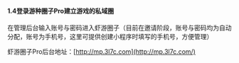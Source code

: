 #### 1.4登录游种圈子Pro建立游戏的私域圈

在管理后台输入账号与密码进入虾游圈子（目前在邀请阶段，账号与密码均为自动分配，账号为手机号，这里可提供创建小程序时填写的手机号，方便管理）

虾游圈子Pro后台地址：[http://mp.3l7c.com](http://mp.3l7c.com/)